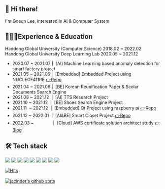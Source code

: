 <!--
**jacinder/jacinder** is a ✨ _special_ ✨ repository because its `README.md` (this file) appears on your GitHub profile.

Here are some ideas to get you started:

- 🔭 I’m currently working on ...
- 🌱 I’m currently learning ...
- 👯 I’m looking to collaborate on ...
- 🤔 I’m looking for help with ...
- 💬 Ask me about ...
- 📫 How to reach me: ...
- 😄 Pronouns: ...
- ⚡ Fun fact: ...
-->

👋 Hi there!
-------------
I'm Goeun Lee, interested in AI & Computer System

👩🏻‍💻Experience & Education
-------------
Handong Global University (Computer Science) 2018.02 ~ 2022.02 <br>
Handong Global University Deep Learning Lab 2020.05 ~ 2021.12 <br>

* 2020.07 ~ 2021.07 | &nbsp;[AI] Machine Learning based anomaly detection for smart factory project <br>
* 2021.05 ~ 2021.06 | &nbsp;[Embedded] Embedded Project using NUCLEOF411RE <a href = "https://github.com/jacinder/DesignSimpleRoadwaySystem_NUCLEOF411RE">  👉Repo</a>
* 2021.04 ~ 2021.06 | &nbsp;[BE] Korean Reunification Paper & Scolar Documents Search Engine<br>
* 2021.08 ~ 2021.12&nbsp; | &nbsp;[AI] TTS Research Project<br>
* 2021.10 ~ 2021.12&nbsp; | &nbsp;[BE] Shoes Search Engine Project<br>
* 2021.11&nbsp; ~ 2021.12&nbsp; | &nbsp;[Embedded] Qt Project using raspberry pi <a href="https://github.com/jacinder/Electric-Scooter-Infotainment-System">  👉Repo</a>
* 2021.12 ~ 2022.01&nbsp; | &nbsp;[AI&BE] Smart Closet Project <a href='https://github.com/jacinder/smart-closet'>  👉Repo </a>
* 2022.03 ~ &nbsp;&nbsp;&nbsp;&nbsp;&nbsp;&nbsp;&nbsp;&nbsp;&nbsp;&nbsp;&nbsp;&nbsp;&nbsp;&nbsp; | &nbsp;[Cloud] AWS certificate solution architect study <a href='https://highgracelee.tistory.com/category/AWS'> 👉Blog</a><br>

🛠 Tech stack
-------------
<!-- <img src="?style=flat-square&logo=&logoColor=white"/></a> -->
<img src="https://img.shields.io/badge/-C-orange?logo=C&logoColor=white"/></a>
<img src="https://img.shields.io/badge/Python-3766AB?logo=Python&logoColor=white"/></a>
<img src="https://img.shields.io/badge/-Java-brown?logo=java&logoColor=white"/></a>
<img src="https://img.shields.io/badge/-MySQL-blue?logo=MySQL&logoColor=white"/></a>
<img src="https://img.shields.io/badge/-PyTorch-lemon?logo=PyTorch&logoColor=white"/></a>
<img src="https://img.shields.io/badge/-sklearn-important?logo=scikit-learn&logoColor=white"/></a>
<img src="https://img.shields.io/badge/-Flask-navy?logo=flask&logoColor=white"/></a>
<img src="https://img.shields.io/badge/-Linux-white?logo=linux&logoColor=black"/></a>
<img src="https://img.shields.io/badge/-ARM-violet"/></a>




[![Hits](https://hits.seeyoufarm.com/api/count/incr/badge.svg?url=https%3A%2F%2Fgithub.com%2Fjacinder&count_bg=%23E77FBB&title_bg=%23335784&icon=&icon_color=%23E7E7E7&title=hits&edge_flat=false)](https://hits.seeyoufarm.com)<br>  
[![jacinder's github stats](https://github-readme-stats.vercel.app/api?username=jacinder)](https://github.com/anuraghazra/github-readme-stats)




